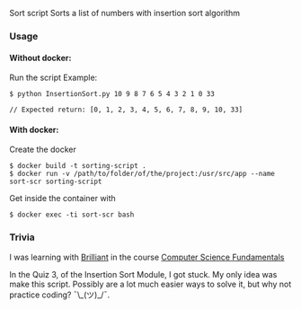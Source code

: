  Sort  script
Sorts a list of numbers with insertion sort algorithm

### Usage

#### Without docker:
Run the script
Example:
```
$ python InsertionSort.py 10 9 8 7 6 5 4 3 2 1 0 33

// Expected return: [0, 1, 2, 3, 4, 5, 6, 7, 8, 9, 10, 33]

```
#### With docker:
Create the docker
```
$ docker build -t sorting-script .
$ docker run -v /path/to/folder/of/the/project:/usr/src/app --name sort-scr sorting-script
```

Get inside the container with
```
$ docker exec -ti sort-scr bash
```

### Trivia
I was learning with [Brilliant](https://brilliant.org/) in the course [Computer Science Fundamentals](https://www.google.com "Go, is a beautiful course.")

In the Quiz 3, of the Insertion Sort Module, I got stuck.
My only idea was make this script.
Possibly are a lot much easier ways to solve it, but why not practice coding? ¯\\\_\(ツ\)\_\/¯. 

